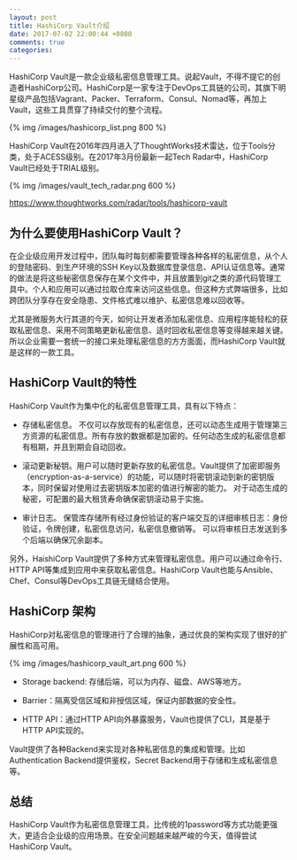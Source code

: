 ```yaml
---
layout: post
title: HashiCorp Vault介绍
date: 2017-07-02 22:00:44 +0800
comments: true
categories: 
---
```


HashiCorp Vault是一款企业级私密信息管理工具。说起Vault，不得不提它的创造者HashiCorp公司。HashiCorp是一家专注于DevOps工具链的公司，其旗下明星级产品包括Vagrant、Packer、Terraform、Consul、Nomad等，再加上Vault，这些工具贯穿了持续交付的整个流程。

<!-- more -->

{% img /images/hashicorp_list.png 800 %}

HashiCorp Vault在2016年四月进入了ThoughtWorks技术雷达，位于Tools分类，处于ACESS级别。在2017年3月份最新一起Tech Radar中，HashiCorp Vault已经处于TRIAL级别。

{% img /images/vault_tech_radar.png 600 %}

https://www.thoughtworks.com/radar/tools/hashicorp-vault

## 为什么要使用HashiCorp Vault？

在企业级应用开发过程中，团队每时每刻都需要管理各种各样的私密信息，从个人的登陆密码、到生产环境的SSH Key以及数据库登录信息、API认证信息等。通常的做法是将这些秘密信息保存在某个文件中，并且放置到git之类的源代码管理工具中。个人和应用可以通过拉取仓库来访问这些信息。但这种方式弊端很多，比如跨团队分享存在安全隐患、文件格式难以维护、私密信息难以回收等。

尤其是微服务大行其道的今天，如何让开发者添加私密信息、应用程序能轻松的获取私密信息、采用不同策略更新私密信息、适时回收私密信息等变得越来越关键。所以企业需要一套统一的接口来处理私密信息的方方面面，而HashiCorp Vault就是这样的一款工具。

## HashiCorp Vault的特性

HashiCorp Vault作为集中化的私密信息管理工具，具有以下特点：

* 存储私密信息。 不仅可以存放现有的私密信息，还可以动态生成用于管理第三方资源的私密信息。所有存放的数据都是加密的。任何动态生成的私密信息都有租期，并且到期会自动回收。

* 滚动更新秘钥。用户可以随时更新存放的私密信息。Vault提供了加密即服务（encryption-as-a-service）的功能，可以随时将密钥滚动到新的密钥版本，同时保留对使用过去密钥版本加密的值进行解密的能力。 对于动态生成的秘密，可配置的最大租赁寿命确保密钥滚动易于实施。

* 审计日志。 保管库存储所有经过身份验证的客户端交互的详细审核日志：身份验证，令牌创建，私密信息访问，私密信息撤销等。 可以将审核日志发送到多个后端以确保冗余副本。

另外，HaishiCorp Vault提供了多种方式来管理私密信息。用户可以通过命令行、HTTP API等集成到应用中来获取私密信息。HashiCorp Vault也能与Ansible、Chef、Consul等DevOps工具链无缝结合使用。

## HashiCorp 架构

HashiCorp对私密信息的管理进行了合理的抽象，通过优良的架构实现了很好的扩展性和高可用。

{% img /images/hashicorp_vault_art.png 600 %}


* Storage backend: 存储后端，可以为内存、磁盘、AWS等地方。

* Barrier：隔离受信区域和非授信区域，保证内部数据的安全性。

* HTTP API：通过HTTP API向外暴露服务，Vault也提供了CLI，其是基于HTTP API实现的。

Vault提供了各种Backend来实现对各种私密信息的集成和管理。比如Authentication Backend提供鉴权，Secret Backend用于存储和生成私密信息等。

## 总结

HashiCorp Vault作为私密信息管理工具，比传统的1password等方式功能更强大，更适合企业级的应用场景。在安全问题越来越严峻的今天，值得尝试HashiCorp Vault。



